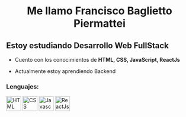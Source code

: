 <h1 align="center">Me llamo Francisco Baglietto Piermattei </h1>

<h2>Estoy estudiando Desarrollo Web FullStack</h2>

- Cuento con los conocimientos de **HTML, CSS, JavaScript, ReactJs**

- Actualmente estoy aprendiendo Backend


<h3 align="left">Lenguajes:</h3>

<p align="center">

<a href="https://developer.mozilla.org/es/docs/Web/HTML" target="_blank"> <img src="https://www.ujudebug.com/wp-content/uploads/2022/07/html-logo-transparent.png" alt="HTML" width="40px" height="40px"></a> <a href="https://developer.mozilla.org/es/docs/Web/CSS" target="_blank"> <img src="https://upload.wikimedia.org/wikipedia/commons/thumb/6/62/CSS3_logo.svg/800px-CSS3_logo.svg.png" alt="CSS" width="40px" height="40px"></a> <a href="https://developer.mozilla.org/es/docs/Web/JavaScript" target="_blank"> <img src="https://www.freepnglogos.com/uploads/javascript-png/javascript-logo-transparent-logo-javascript-images-3.png" alt="Javascript" width="40px" height="40px"></a> <a href="https://es.reactjs.org/" target="_blank"> <img src="https://cdn.freebiesupply.com/logos/large/2x/react-1-logo-png-transparent.png" alt="ReactJs" width="40px" height="40px"></a>

</p>
